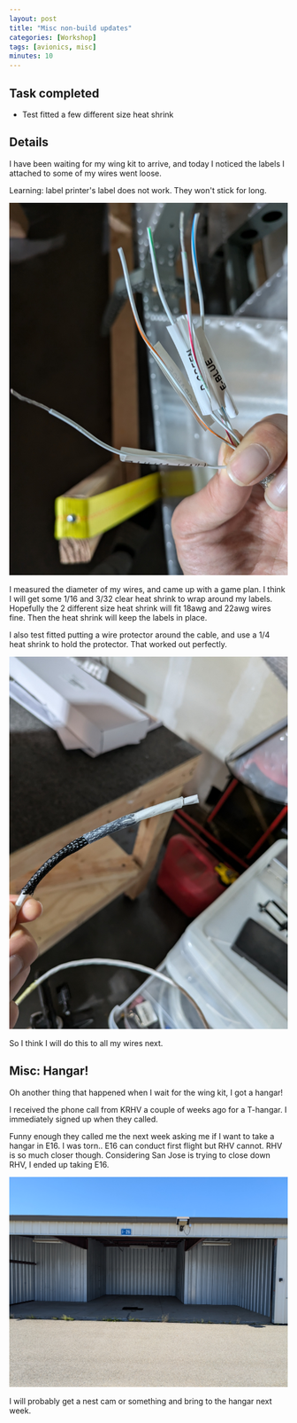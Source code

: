 ```yaml
---
layout: post
title: "Misc non-build updates"
categories: [Workshop]
tags: [avionics, misc]
minutes: 10
---
```


## Task completed

- Test fitted a few different size heat shrink

## Details

I have been waiting for my wing kit to arrive, and today I noticed the labels I attached to some of my wires went loose.

Learning: label printer's label does not work. They won't stick for long.

![ref](/assets/img/20240510/loose_cabel.jpg)

I measured the diameter of my wires, and came up with a game plan. I think I will get some 1/16 and 3/32 clear heat shrink to wrap around my labels. Hopefully the 2 different size heat shrink will fit 18awg and 22awg wires fine. Then the heat shrink will keep the labels in place.

I also test fitted putting a wire protector around the cable, and use a 1/4 heat shrink to hold the protector. That worked out perfectly.

![ref](/assets/img/20240510/heat_shrink.jpg)

So I think I will do this to all my wires next.

## Misc: Hangar!

Oh another thing that happened when I wait for the wing kit, I got a hangar!

I received the phone call from KRHV a couple of weeks ago for a T-hangar. I immediately signed up when they called.

Funny enough they called me the next week asking me if I want to take a hangar in E16. I was torn.. E16 can conduct first flight but RHV cannot. RHV is so much closer though. Considering San Jose is trying to close down RHV, I ended up taking E16.

![ref](/assets/img/20240510/hangar.jpg)

I will probably get a nest cam or something and bring to the hangar next week.
